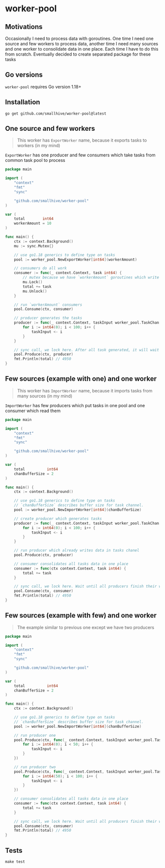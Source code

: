 # worker-pool

## Motivations

Occasionally I need to process data with goroutines. One time I need one source and few workers to process data,
another time I need many sources and one worker to consolidate data in one place. Each time I have to do this from
scratch. Eventually decided to create separated package for these tasks

## Go versions

`worker-pool` requires Go version 1.18+

## Installation

```shell
go get github.com/smallhive/worker-pool@latest
```

## One source and few workers

> This worker has `ExportWorker` name, because it exports tasks to workers (in my mind)

`ExportWorker` has one producer and few consumers which take tasks from common task pool to process

```go
package main

import (
	"context"
	"fmt"
	"sync"

	"github.com/smallhive/worker-pool"
)

var (
	total        int64
	workerAmount = 10
)

func main() {
	ctx := context.Background()
	mu := sync.Mutex{}

	// use go1.18 generics to define type on tasks
	pool := worker_pool.NewExportWorker[int64](workerAmount)

	// consumers do all work
	consumer := func(_ context.Context, task int64) {
		// mutex because we have `workerAmount` goroutines which write to total value
		mu.Lock()
		total += task
		mu.Unlock()
	}

	// run `workerAmount` consumers
	pool.Consume(ctx, consumer)

	// producer generates the tasks
	producer := func(_ context.Context, taskInput worker_pool.TaskChan[int64]) {
		for i := int64(0); i < 100; i++ {
			taskInput <- i
		}
	}

	// sync call, we lock here. After all task generated, it will wait until all consumers complete their jobs
	pool.Produce(ctx, producer)
	fmt.Println(total) // 4950
}
```

## Few sources (example with one) and one worker

> This worker has `ImportWorker` name, because it imports tasks from many sources (in my mind)

`ImportWorker` has few producers which put tasks in one pool and one consumer which read them

```go
package main

import (
	"context"
	"fmt"
	"sync"

	"github.com/smallhive/worker-pool"
)

var (
	total          int64
	chanBufferSize = 2
)

func main() {
	ctx := context.Background()

	// use go1.18 generics to define type on tasks
	// `chanBufferSize` describes buffer size for task channel.
	pool := worker_pool.NewImportWorker[int64](chanBufferSize)

	// create producer which generates tasks
	producer := func(_ context.Context, taskInput worker_pool.TaskChan[int64]) {
		for i := int64(0); i < 100; i++ {
			taskInput <- i
		}
	}

	// run producer which already writes data in tasks chanel
	pool.Produce(ctx, producer)

	// consumer consolidates all tasks data in one place
	consumer := func(ctx context.Context, task int64) {
		total += task
	}

	// sync call, we lock here. Wait until all producers finish their work
	pool.Consume(ctx, consumer)
	fmt.Println(total) // 4950
}
```

## Few sources (example with few) and one worker

> The example similar to previous one except we have two producers

```go
package main

import (
	"context"
	"fmt"
	"sync"

	"github.com/smallhive/worker-pool"
)

var (
	total          int64
	chanBufferSize = 2
)

func main() {
	ctx := context.Background()

	// use go1.18 generics to define type on tasks
	// `chanBufferSize` describes buffer size for task channel.
	pool := worker_pool.NewImportWorker[int64](chanBufferSize)

	// run producer one
	pool.Produce(ctx, func(_ context.Context, taskInput worker_pool.TaskChan[int64]) {
		for i := int64(0); i < 50; i++ {
			taskInput <- i
		}
	})

	// run producer two
	pool.Produce(ctx, func(_ context.Context, taskInput worker_pool.TaskChan[int64]) {
		for i := int64(50); i < 100; i++ {
			taskInput <- i
		}
	})

	// consumer consolidates all tasks data in one place
	consumer := func(ctx context.Context, task int64) {
		total += task
	}

	// sync call, we lock here. Wait until all producers finish their work
	pool.Consume(ctx, consumer)
	fmt.Println(total) // 4950
}
```

## Tests

```shell
make test
```